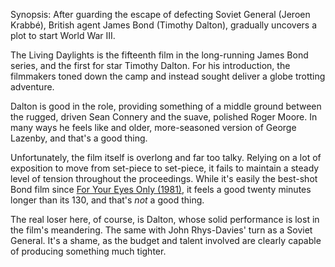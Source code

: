 Synopsis: After guarding the escape of defecting Soviet General (Jeroen Krabbé), British agent James Bond (Timothy Dalton), gradually uncovers a plot to start World War III.

The Living Daylights is the fifteenth film in the long-running James Bond series, and the first for star Timothy Dalton. For his introduction, the filmmakers toned down the camp and instead sought deliver a globe trotting adventure.

Dalton is good in the role, providing something of a middle ground between the rugged, driven Sean Connery and the suave, polished Roger Moore. In many ways he feels like and older, more-seasoned version of George Lazenby, and that's a good thing.

Unfortunately, the film itself is overlong and far too talky. Relying on a lot of exposition to move from set-piece to set-piece, it fails to maintain a steady level of tension throughout the proceedings. While it's easily the best-shot Bond film since <a href="/browse/reviews/for-your-eyes-only-1981/">For Your Eyes Only (1981)</a>, it feels a good twenty minutes longer than its 130, and that's <em>not</em> a good thing.

The real loser here, of course, is Dalton, whose solid performance is lost in the film's meandering. The same with John Rhys-Davies' turn as a Soviet General. It's a shame, as the budget and talent involved are clearly capable of producing something much tighter.

